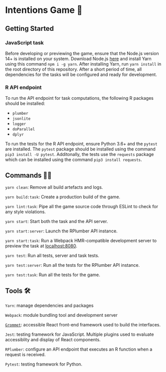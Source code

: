 # Intentions Game 🧠

## Getting Started

### JavaScript task

Before developing or previewing the game, ensure that the Node.js version 14+ is installed on your system. Download Node.js [here](https://nodejs.org/en/) and install Yarn using this command `npm i -g yarn`. After installing Yarn, run `yarn install` in the root directory of this repository. After a short period of time, all dependencies for the tasks will be configured and ready for development.

### R API endpoint

To run the API endpoint for task computations, the following R packages should be installed:

- `plumber`
- `jsonlite`
- `logger`
- `doParallel`
- `dplyr`

To run the tests for the R API endpoint, ensure Python 3.6+ and the `pytest` are installed. The `pytest` package should be installed using the command `pip3 install -U pytest`. Additonally, the tests use the `requests` package which can be installed using the command `pip3 install requests`.

## Commands 👨‍💻

`yarn clean`: Remove all build artefacts and logs.

`yarn build:task`: Create a production build of the game.

`yarn lint:task`: Pipe all the game source code through ESLint to check for any style violations.

`yarn start`: Start both the task and the API server.

`yarn start:server`: Launch the RPlumber API instance.

`yarn start:task`: Run a Webpack HMR-compatible development server to preview the task at [localhost:8080](http://localhost:8080).

`yarn test`: Run all tests, server and task tests.

`yarn test:server`: Run all the tests for the RPlumber API instance.

`yarn test:task`: Run all the tests for the game.

## Tools 🛠

`Yarn`: manage dependencies and packages

`Webpack`: module bundling tool and development server

[`Grommet`](https://v2.grommet.io/): accessible React front-end framework used to build the interfaces.

`Jest`: testing framework for JavaScript. Multiple plugins used to evaluate accessiblity and display of React components.

`RPlumber`: configure an API endpoint that executes an R function when a request is received.

`Pytest`: testing framework for Python.

